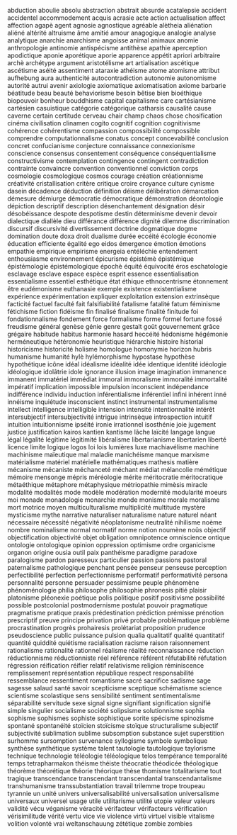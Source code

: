 abduction
aboulie
absolu
abstraction
abstrait
absurde
acatalepsie
accident
accidentel
accommodement
acquis
acrasie
acte
action
actualisation
affect
affection
agapè
agent
agnosie
agnostique
agréable
alètheia
aliénation
aliéné
altérité
altruisme
âme
amitié
amour
anagogique
analogie
analyse
analytique
anarchie
anarchisme
angoisse
animal
animaux
anomie
anthropologie
antinomie
antispécisme
antithèse
apathie
aperception
apodictique
aponie
aporétique
aporie
apparence
appétit
apriori
arbitraire
archè
archétype
argument
aristotélisme
art
artialisation
ascétique
ascétisme
aséité
assentiment
ataraxie
athéisme
atome
atomisme
attribut
aufhebung
aura
authenticité
autocontradiction
autonomie
autonomisme
autorité
autrui
avenir
axiologie
axiomatique
axiomatisation
axiome
barbarie
béatitude
beau
beauté
behaviorisme
besoin
bêtise
bien
bioéthique
biopouvoir
bonheur
bouddhisme
capital
capitalisme
care
cartésianisme
cartésien
casuistique
catégorie
catégorique
catharsis
causalité
cause
caverne
certain
certitude
cerveau
chair
champ
chaos
chose
chosification
cinéma
civilisation
clinamen
cogito
cognitif
cognition
cognitivisme
cohérence
cohérentisme
compassion
compossibilité
compossible
comprendre
computationnalisme
conatus
concept
concevabilité
conclusion
concret
confucianisme
conjecture
connaissance
connexionisme
conscience
consensus
consentement
conséquence
conséquentialisme
constructivisme
contemplation
contingence
contingent
contradiction
contrainte
convaincre
convention
conventionnel
conviction
corps
cosmologie
cosmologique
cosmos
courage
création
créationnisme
créativité
cristallisation
critère
critique
croire
croyance
culture
cynisme
dasein
décadence
déduction
définition
déisme
délibération
démarcation
démesure
démiurge
démocratie
démocratique
démonstration
déontologie
dépiction
descriptif
description
désenchantement
désignation
désir
désobéissance
despote
despotisme
destin
déterminisme
devenir
devoir
dialectique
diallèle
dieu
différance
différence
dignité
dilemme
discrimination
discursif
discursivité
divertissement
doctrine
dogmatique
dogme
domination
doute
doxa
droit
dualisme
durée
eccéité
écologie
économie
éducation
efficiente
égalité
ego
eidos
émergence
émotion
émotions
empathie
empirique
empirisme
energeia
entéléchie
entendement
enthousiasme
environnement
épicurisme
épistémè
épistémique
épistémologie
épistémologique
épochè
équité
équivocité
éros
eschatologie
esclavage
esclave
espace
espèce
esprit
essence
essentialisation
essentialisme
essentiel
esthétique
état
éthique
ethnocentrisme
étonnement
être
eudémonisme
euthanasie
exemple
existence
existentialisme
expérience
expérimentation
expliquer
exploitation
extension
extrinsèque
facticité
factuel
faculté
fait
falsifiabilité
fatalisme
fatalité
fatum
féminisme
fétichisme
fiction
fidéisme
fin
finalisé
finalisme
finalité
finitude
foi
fondationnalisme
fondement
force
formalisme
forme
formel
fortune
fossé
freudisme
général
genèse
génie
genre
gestalt
goût
gouvernement
grâce
grégaire
habitude
habitus
harmonie
hasard
heccéité
hédonisme
hégémonie
herméneutique
hétéronomie
heuristique
hiérarchie
histoire
historial
historicisme
historicité
holisme
homologue
homonymie
horizon
hubris
humanisme
humanité
hylè
hylémorphisme
hypostase
hypothèse
hypothétique
icône
idéal
idéalisme
idéalité
idée
identique
identité
idéologie
idéologique
idolâtrie
idole
ignorance
illusion
image
imagination
immanence
immanent
immatériel
immédiat
immoral
immoralisme
immoralité
immortalité
impératif
implication
impossible
impulsion
inconscient
indépendance
indifférence
individu
induction
inférentialisme
inférentiel
infini
inhérent
inné
innéisme
inquiétude
insconscient
instinct
instrumental
instrumentalisme
intellect
intelligence
intelligible
intension
intensité
intentionnalité
intérêt
intersubjectif
intersubjectivité
intrigue
intrinsèque
introspection
intuitif
intuition
intuitionnisme
ipséité
ironie
irrationnel
isosthénie
joie
jugement
justice
justification
kairos
kantien
kantisme
lâche
laïcité
langage
langue
légal
légalité
légitime
légitimité
libéralisme
libertarianisme
libertarien
liberté
licence
limite
logique
logos
loi
lois
lumières
luxe
machiavélisme
machine
machinisme
maïeutique
mal
maladie
manichéisme
manque
marxisme
matérialisme
matériel
matérielle
mathématiques
mathesis
matière
mécanisme
mécaniste
méchanceté
méchant
médiat
mélancolie
mémétique
mémoire
mensonge
mépris
méréologie
mérite
méritocratie
méritocratique
métaéthique
métaphore
métaphysique
métriopathie
mimèsis
miracle
modalité
modalités
mode
modèle
modération
modernité
modularité
moeurs
moi
monade
monadologie
monarchie
monde
monisme
morale
moralisme
mort
motrice
moyen
multiculturalisme
multiplicité
multitude
mystère
mysticisme
mythe
narrative
naturaliser
naturalisme
nature
naturel
néant
nécessaire
nécessité
négativité
néoplatonisme
neutralité
nihilisme
noème
nombre
nominalisme
normal
normatif
norme
notion
noumène
noûs
objectif
objectification
objectivité
objet
obligation
omnipotence
omniscience
ontique
ontologie
ontologique
opinion
oppression
optimisme
ordre
organicisme
organon
origine
ousia
outil
paix
panthéisme
paradigme
paradoxe
paralogisme
pardon
paresseux
particulier
passion
passions
pastoral
paternalisme
pathologique
penchant
pensée
penseur
penseuse
perception
perfectibilité
perfection
perfectionnisme
performatif
performativité
persona
personnalité
personne
persuader
pessimisme
peuple
phénomène
phénoménologie
philia
philosophe
philosophie
phronesis
pitié
plaisir
platonisme
pléonexie
poétique
polis
politique
positif
positivisme
possibilité
possible
postcolonial
postmodernisme
postulat
pouvoir
pragmatique
pragmatisme
pratique
praxis
prédestination
prédiction
prémisse
prénotion
prescriptif
preuve
principe
privation
privé
probable
problématique
problème
procrastination
progrès
prohairesis
prolétariat
proposition
prudence
pseudoscience
public
puissance
pulsion
qualia
qualitatif
qualité
quantitatif
quantité
quiddité
quiétisme
racialisation
racisme
raison
raisonnement
rationalisme
rationalité
rationnel
réalisme
réalité
reconnaissance
réduction
réductionnisme
réductionniste
réel
référence
référent
réfutabilité
réfutation
régression
réification
réifier
relatif
relativisme
religion
réminiscence
remplissement
représentation
république
respect
responsabilité
ressemblance
ressentiment
romantisme
sacré
sacrifice
sadisme
sage
sagesse
salaud
santé
savoir
scepticisme
sceptique
schématisme
science
scientisme
scolastique
sens
sensibilité
sentiment
sentimentalisme
séparabilité
servitude
sexe
signal
signe
signifiant
signification
signifié
simple
singulier
socialisme
société
solipsisme
solutionnisme
sophia
sophisme
sophismes
sophiste
sophistique
sorite
spécisme
spinozisme
spontané
spontanéité
stoïcien
stoïcisme
stoïque
structuralisme
subjectif
subjectivité
sublimation
sublime
subsomption
substance
sujet
superstition
surhomme
sursomption
survenance
syllogisme
symbole
symbolique
synthèse
synthétique
système
talent
tautologie
tautologique
taylorisme
technique
technologie
téléologie
téléologique
telos
tempérance
temporalité
temps
tetrapharmakon
théisme
théiste
théocratie
théodicée
théologique
théorème
théorétique
théorie
théorique
thèse
thomisme
totalitarisme
tout
tragique
transcendance
transcendant
transcendantal
transcendantalisme
transhumanisme
transsubstantiation
travail
trilemme
trope
troupeau
tyrannie
un
unité
univers
universalisabilité
universalisation
universalisme
universaux
universel
usage
utile
utilitarisme
utilité
utopie
valeur
valeurs
validité
vécu
véganisme
véracité
vérifacteur
vérifacteurs
vérification
vérisimilitude
vérité
vertu
vice
vie
violence
virtù
virtuel
visible
vitalisme
volition
volonté
vrai
weltanschauung
zététique
zombie
zombies